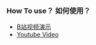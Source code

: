### How To use？ 如何使用？
* [B站视频演示](https://www.bilibili.com/video/BV1yJ411P7iX)
* [Youtube Video](https://www.youtube.com/watch?v=jyuzEBChEEI&t=30s)
